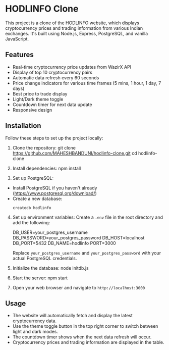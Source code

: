 # HODLINFO Clone

This project is a clone of the HODLINFO website, which displays cryptocurrency prices and trading information from various Indian exchanges. It's built using Node.js, Express, PostgreSQL, and vanilla JavaScript.

## Features

- Real-time cryptocurrency price updates from WazirX API
- Display of top 10 cryptocurrency pairs
- Automatic data refresh every 60 seconds
- Price change indicators for various time frames (5 mins, 1 hour, 1 day, 7 days)
- Best price to trade display
- Light/Dark theme toggle
- Countdown timer for next data update
- Responsive design

## Installation

Follow these steps to set up the project locally:

1. Clone the repository:
git clone https://github.com/MAHESHBANDUNI/hodlinfo-clone.git
cd hodlinfo-clone

2. Install dependencies:
npm install

3. Set up PostgreSQL:
- Install PostgreSQL if you haven't already (https://www.postgresql.org/download/)
- Create a new database:
  ```
  createdb hodlinfo
  ```

4. Set up environment variables:
   Create a `.env` file in the root directory and add the following:
   
   DB_USER=your_postgres_username
   DB_PASSWORD=your_postgres_password
   DB_HOST=localhost
   DB_PORT=5432
   DB_NAME=hodlinfo
   PORT=3000
   
   Replace `your_postgres_username` and `your_postgres_password` with your actual PostgreSQL credentials.

6. Initialize the database:
node initdb.js

7. Start the server:
npm start

8. Open your web browser and navigate to `http://localhost:3000`

## Usage

- The website will automatically fetch and display the latest cryptocurrency data.
- Use the theme toggle button in the top right corner to switch between light and dark modes.
- The countdown timer shows when the next data refresh will occur.
- Cryptocurrency prices and trading information are displayed in the table.
